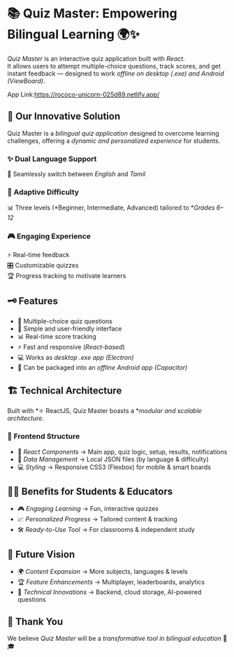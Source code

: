 # 📚 Quiz Master: Empowering Bilingual Learning 🌍✨

*Quiz Master* is an interactive quiz application built with *React*.  
It allows users to attempt multiple-choice questions, track scores, and get instant feedback — designed to work *offline on desktop (.exe) and Android (ViewBoard)*.

App Link:https://rococo-unicorn-025d89.netlify.app/


## 🌟 Our Innovative Solution
Quiz Master is a *bilingual quiz application* designed to overcome learning challenges, offering a *dynamic and personalized experience* for students.

### ✨ Dual Language Support
🔄 Seamlessly switch between *English* and *Tamil*

### 🎯 Adaptive Difficulty
📊 Three levels (*Beginner, Intermediate, Advanced) tailored to **Grades 6–12*

### 🎮 Engaging Experience
⚡ Real-time feedback  
🎛 Customizable quizzes  
🏆 Progress tracking to motivate learners  


## 🗝 Features
- 📝 Multiple-choice quiz questions  
- 🎨 Simple and user-friendly interface  
- 📊 Real-time score tracking  
- ⚡ Fast and responsive (*React-based*)  
- 💻 Works as *desktop .exe app (Electron)*  
- 📱 Can be packaged into an *offline Android app (Capacitor)*  


## 🏗 Technical Architecture
Built with *⚛ ReactJS, Quiz Master boasts a **modular and scalable architecture*.

### 🎨 Frontend Structure
- 🧩 *React Components* → Main app, quiz logic, setup, results, notifications  
- 📂 *Data Management* → Local JSON files (by language & difficulty)  
- 💻 *Styling* → Responsive CSS3 (Flexbox) for mobile & smart boards  


## 👩‍🏫 Benefits for Students & Educators
- 🎮 *Engaging Learning* → Fun, interactive quizzes  
- 📈 *Personalized Progress* → Tailored content & tracking  
- 🛠 *Ready-to-Use Tool* → For classrooms & independent study  


## 🔮 Future Vision
- 🌍 *Content Expansion* → More subjects, languages & levels  
- 🏆 *Feature Enhancements* → Multiplayer, leaderboards, analytics  
- 🤖 *Technical Innovations* → Backend, cloud storage, AI-powered questions  



## 🙏 Thank You
We believe *Quiz Master* will be a *transformative tool in bilingual education* 🚀🎓
